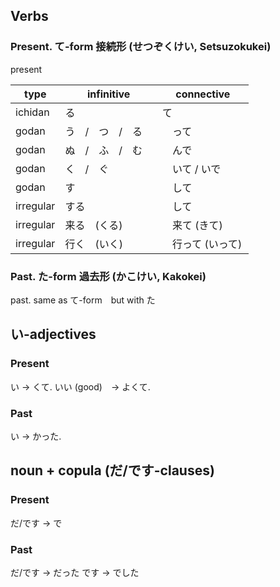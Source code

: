 ## Verbs

### Present. て-form 接続形 (せつぞくけい, Setsuzokukei)

present

|   type    | infinitive     | connective 　　|
|-----------|----------------|----------------|
|   ichidan | る              | て         　　|
|     godan | う　/　つ　/　る　|　って       　　|
|     godan | ぬ　/　ふ　/　む　|　んで       　　|
|     godan | く　/　ぐ      　|　いて / いで 　　|
|     godan | す　            |　して       　　|
| irregular | する　          |　して       　　|
| irregular | 来る　(くる)    　|　来て (きて)　　|
| irregular | 行く　(いく)    　|　行って (いって)|

### Past. た-form 過去形 (かこけい, Kakokei)

past. same as て-form　but with た

## い-adjectives

### Present

い -> くて. いい (good)　-> よくて.

### Past

い -> かった.

## noun + copula (だ/です-clauses)

### Present

だ/です -> で

### Past

だ/です -> だった
です -> でした
